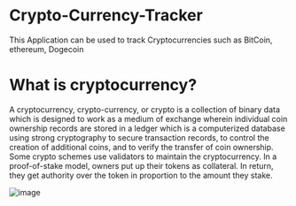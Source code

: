# Crypto-Currency-Tracker
This Application can be used to track Cryptocurrencies such as BitCoin, ethereum, Dogecoin

# What is cryptocurrency?
A cryptocurrency, crypto-currency, or crypto is a collection of binary data which is designed to work as a medium of exchange wherein individual coin ownership records are stored in a ledger which is a computerized database using strong cryptography to secure transaction records, to control the creation of additional coins, and to verify the transfer of coin ownership. Some crypto schemes use validators to maintain the cryptocurrency. In a proof-of-stake model, owners put up their tokens as collateral. In return, they get authority over the token in proportion to the amount they stake.

![image](https://user-images.githubusercontent.com/68856803/137439295-f7c9c1ae-7513-4aa2-bc70-7f56f79b0a6e.png)


